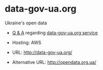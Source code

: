 # data-gov-ua.org
Ukraine's open data

* [Q & A](https://github.com/Maidan-hackaton/data-gov-ua.org/issues) regarding [data-gov-ua.org service](http://data-gov-ua.org)

* Hosting: AWS
* URL: http://data-gov-ua.org/
* Alternative URL: http://opendata.org.ua/
